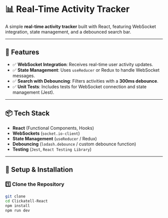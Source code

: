 # 📊 Real-Time Activity Tracker  

A simple **real-time activity tracker** built with React, featuring WebSocket integration, state management, and a debounced search bar.  

---

## 🚀 Features  
- ✅ **WebSocket Integration**: Receives real-time user activity updates.  
- ✅ **State Management**: Uses `useReducer` or Redux to handle WebSocket messages.  
- ✅ **Search with Debouncing**: Filters activities with a **300ms debounce**.  
- ✅ **Unit Tests**: Includes tests for WebSocket connection and state management (Jest).  

---

## 📦 Tech Stack  
- **React** (Functional Components, Hooks)  
- **WebSockets** (`socket.io-client`)  
- **State Management** (`useReducer` / Redux)  
- **Debouncing** (`lodash.debounce` / custom debounce function)  
- **Testing** (`Jest`, `React Testing Library`)  

---

## 📌 Setup & Installation  

### 1️⃣ Clone the Repository  
```sh
git clone 
cd Clickatell-React
npm install
npm run dev
